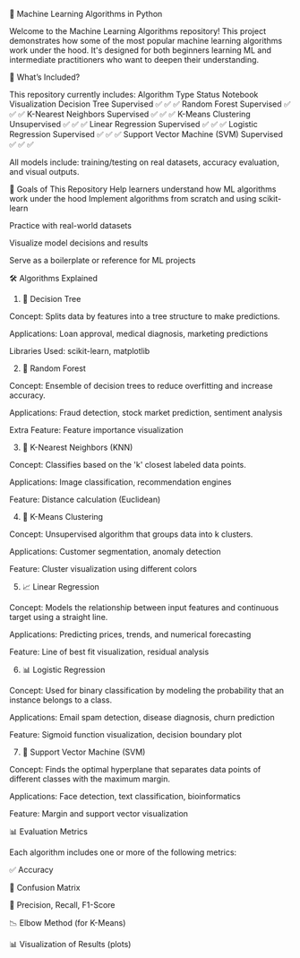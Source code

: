 🧠 Machine Learning Algorithms in Python

Welcome to the Machine Learning Algorithms repository!
This project demonstrates how some of the most popular machine learning algorithms work under the hood. It's designed for both beginners learning ML and intermediate practitioners who want to deepen their understanding.

📌 What’s Included?

This repository currently includes:
Algorithm	Type	Status	Notebook	Visualization
Decision Tree	Supervised	✅	✅	✅
Random Forest	Supervised	✅	✅	✅
K-Nearest Neighbors	Supervised	✅	✅	✅
K-Means Clustering	Unsupervised	✅	✅	✅
Linear Regression	Supervised	✅	✅	✅
Logistic Regression	Supervised	✅	✅	✅
Support Vector Machine (SVM)	Supervised	✅	✅	✅

All models include: training/testing on real datasets, accuracy evaluation, and visual outputs.

🎯 Goals of This Repository
Help learners understand how ML algorithms work under the hood
Implement algorithms from scratch and using scikit-learn

Practice with real-world datasets

Visualize model decisions and results

Serve as a boilerplate or reference for ML projects

🛠 Algorithms Explained
1. 🌳 Decision Tree

Concept: Splits data by features into a tree structure to make predictions.

Applications: Loan approval, medical diagnosis, marketing predictions

Libraries Used: scikit-learn, matplotlib

2. 🌲 Random Forest

Concept: Ensemble of decision trees to reduce overfitting and increase accuracy.

Applications: Fraud detection, stock market prediction, sentiment analysis

Extra Feature: Feature importance visualization

3. 👥 K-Nearest Neighbors (KNN)

Concept: Classifies based on the 'k' closest labeled data points.

Applications: Image classification, recommendation engines

Feature: Distance calculation (Euclidean)

4. 🔵 K-Means Clustering

Concept: Unsupervised algorithm that groups data into k clusters.

Applications: Customer segmentation, anomaly detection

Feature: Cluster visualization using different colors

5. 📈 Linear Regression

Concept: Models the relationship between input features and continuous target using a straight line.

Applications: Predicting prices, trends, and numerical forecasting

Feature: Line of best fit visualization, residual analysis

6. 📊 Logistic Regression

Concept: Used for binary classification by modeling the probability that an instance belongs to a class.

Applications: Email spam detection, disease diagnosis, churn prediction

Feature: Sigmoid function visualization, decision boundary plot

7. 📐 Support Vector Machine (SVM)

Concept: Finds the optimal hyperplane that separates data points of different classes with the maximum margin.

Applications: Face detection, text classification, bioinformatics

Feature: Margin and support vector visualization

📊 Evaluation Metrics

Each algorithm includes one or more of the following metrics:

✅ Accuracy

🔁 Confusion Matrix

📐 Precision, Recall, F1-Score

📉 Elbow Method (for K-Means)

📊 Visualization of Results (plots)
